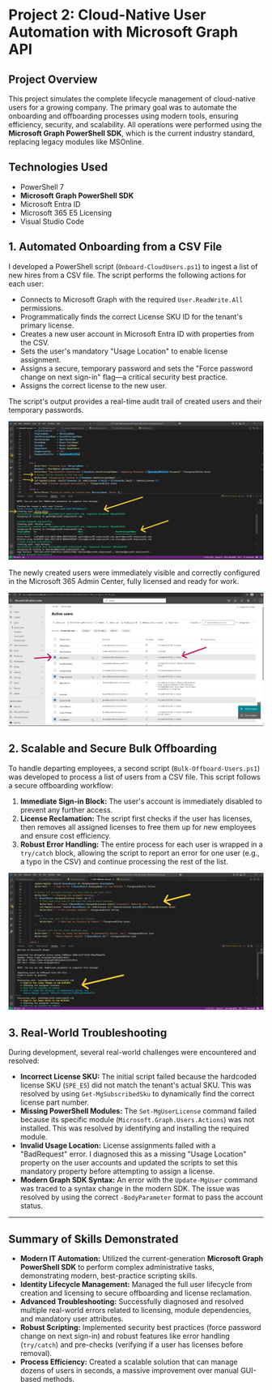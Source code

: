 # Project 2: Cloud-Native User Automation with Microsoft Graph API

## Project Overview

This project simulates the complete lifecycle management of cloud-native users for a growing company. The primary goal was to automate the onboarding and offboarding processes using modern tools, ensuring efficiency, security, and scalability. All operations were performed using the **Microsoft Graph PowerShell SDK**, which is the current industry standard, replacing legacy modules like MSOnline.

## Technologies Used

*   PowerShell 7
*   **Microsoft Graph PowerShell SDK**
*   Microsoft Entra ID
*   Microsoft 365 E5 Licensing
*   Visual Studio Code

## 1. Automated Onboarding from a CSV File

I developed a PowerShell script (`Onboard-CloudUsers.ps1`) to ingest a list of new hires from a CSV file. The script performs the following actions for each user:
*   Connects to Microsoft Graph with the required `User.ReadWrite.All` permissions.
*   Programmatically finds the correct License SKU ID for the tenant's primary license.
*   Creates a new user account in Microsoft Entra ID with properties from the CSV.
*   Sets the user's mandatory "Usage Location" to enable license assignment.
*   Assigns a secure, temporary password and sets the "Force password change on next sign-in" flag—a critical security best practice.
*   Assigns the correct license to the new user.

The script's output provides a real-time audit trail of created users and their temporary passwords.

![PowerShell script successfully creating users](screenshot-2-01-onboarding-in-action.png)

The newly created users were immediately visible and correctly configured in the Microsoft 365 Admin Center, fully licensed and ready for work.

![Newly onboarded users in the Admin Center](screenshot-2-02-onboarded-users-in-gui.png)

## 2. Scalable and Secure Bulk Offboarding

To handle departing employees, a second script (`Bulk-Offboard-Users.ps1`) was developed to process a list of users from a CSV file. This script follows a secure offboarding workflow:
1.  **Immediate Sign-in Block:** The user's account is immediately disabled to prevent any further access.
2.  **License Reclamation:** The script first checks if the user has licenses, then removes all assigned licenses to free them up for new employees and ensure cost efficiency.
3.  **Robust Error Handling:** The entire process for each user is wrapped in a `try/catch` block, allowing the script to report an error for one user (e.g., a typo in the CSV) and continue processing the rest of the list.

![The offboarding script processing multiple users](screenshot-2-03-offboarding-in-action.png)

## 3. Real-World Troubleshooting

During development, several real-world challenges were encountered and resolved:
*   **Incorrect License SKU:** The initial script failed because the hardcoded license SKU (`SPE_E5`) did not match the tenant's actual SKU. This was resolved by using `Get-MgSubscribedSku` to dynamically find the correct license part number.
*   **Missing PowerShell Modules:** The `Set-MgUserLicense` command failed because its specific module (`Microsoft.Graph.Users.Actions`) was not installed. This was resolved by identifying and installing the required module.
*   **Invalid Usage Location:** License assignments failed with a "BadRequest" error. I diagnosed this as a missing "Usage Location" property on the user accounts and updated the scripts to set this mandatory property before attempting to assign a license.
*   **Modern Graph SDK Syntax:** An error with the `Update-MgUser` command was traced to a syntax change in the modern SDK. The issue was resolved by using the correct `-BodyParameter` format to pass the account status.

---
## Summary of Skills Demonstrated

*   **Modern IT Automation:** Utilized the current-generation **Microsoft Graph PowerShell SDK** to perform complex administrative tasks, demonstrating modern, best-practice scripting skills.
*   **Identity Lifecycle Management:** Managed the full user lifecycle from creation and licensing to secure offboarding and license reclamation.
*   **Advanced Troubleshooting:** Successfully diagnosed and resolved multiple real-world errors related to licensing, module dependencies, and mandatory user attributes.
*   **Robust Scripting:** Implemented security best practices (force password change on next sign-in) and robust features like error handling (`try/catch`) and pre-checks (verifying if a user has licenses before removal).
*   **Process Efficiency:** Created a scalable solution that can manage dozens of users in seconds, a massive improvement over manual GUI-based methods.
